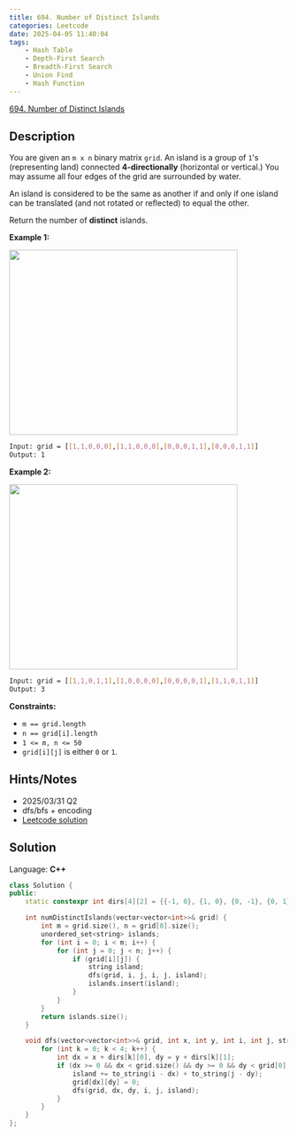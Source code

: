 ```yaml
---
title: 694. Number of Distinct Islands
categories: Leetcode
date: 2025-04-05 11:40:04
tags:
    - Hash Table
    - Depth-First Search
    - Breadth-First Search
    - Union Find
    - Hash Function
---
```


[694. Number of Distinct Islands](https://leetcode.com/problems/number-of-distinct-islands/description/?envType=company&envId=oracle&favoriteSlug=oracle-six-months)

## Description

You are given an `m x n` binary matrix `grid`. An island is a group of `1`'s (representing land) connected **4-directionally**  (horizontal or vertical.) You may assume all four edges of the grid are surrounded by water.

An island is considered to be the same as another if and only if one island can be translated (and not rotated or reflected) to equal the other.

Return the number of <b>distinct</b> islands.

**Example 1:**

<img alt="" src="https://assets.leetcode.com/uploads/2021/05/01/distinctisland1-1-grid.jpg" style="width: 413px; height: 334px;">

```bash
Input: grid = [[1,1,0,0,0],[1,1,0,0,0],[0,0,0,1,1],[0,0,0,1,1]]
Output: 1
```

**Example 2:**

<img alt="" src="https://assets.leetcode.com/uploads/2021/05/01/distinctisland1-2-grid.jpg" style="width: 413px; height: 334px;">

```bash
Input: grid = [[1,1,0,1,1],[1,0,0,0,0],[0,0,0,0,1],[1,1,0,1,1]]
Output: 3
```

**Constraints:**

- `m == grid.length`
- `n == grid[i].length`
- `1 <= m, n <= 50`
- `grid[i][j]` is either `0` or `1`.

## Hints/Notes

- 2025/03/31 Q2
- dfs/bfs + encoding
- [Leetcode solution](https://leetcode.com/problems/number-of-distinct-islands/editorial)

## Solution

Language: **C++**

```C++
class Solution {
public:
    static constexpr int dirs[4][2] = {{-1, 0}, {1, 0}, {0, -1}, {0, 1}};

    int numDistinctIslands(vector<vector<int>>& grid) {
        int m = grid.size(), n = grid[0].size();
        unordered_set<string> islands;
        for (int i = 0; i < m; i++) {
            for (int j = 0; j < n; j++) {
                if (grid[i][j]) {
                    string island;
                    dfs(grid, i, j, i, j, island);
                    islands.insert(island);
                }
            }
        }
        return islands.size();
    }

    void dfs(vector<vector<int>>& grid, int x, int y, int i, int j, string& island) {
        for (int k = 0; k < 4; k++) {
            int dx = x + dirs[k][0], dy = y + dirs[k][1];
            if (dx >= 0 && dx < grid.size() && dy >= 0 && dy < grid[0].size() && grid[dx][dy]) {
                island += to_string(i - dx) + to_string(j - dy);
                grid[dx][dy] = 0;
                dfs(grid, dx, dy, i, j, island);
            }
        }
    }
};
```
